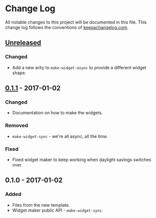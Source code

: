 # Change Log
All notable changes to this project will be documented in this file. This change log follows the conventions of [keepachangelog.com](http://keepachangelog.com/).

## [Unreleased]
### Changed
- Add a new arity to `make-widget-async` to provide a different widget shape.

## [0.1.1] - 2017-01-02
### Changed
- Documentation on how to make the widgets.

### Removed
- `make-widget-sync` - we're all async, all the time.

### Fixed
- Fixed widget maker to keep working when daylight savings switches over.

## 0.1.0 - 2017-01-02
### Added
- Files from the new template.
- Widget maker public API - `make-widget-sync`.

[Unreleased]: https://github.com/your-name/migrator/compare/0.1.1...HEAD
[0.1.1]: https://github.com/your-name/migrator/compare/0.1.0...0.1.1
